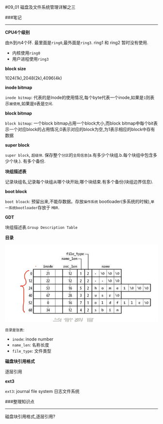 #09_01 磁盘及文件系统管理详解之三

###笔记

---

**CPU4个级别**

由`外`到`内`4个环. 最里面是`ring0`,最外面是`ring3`. ring1 和 ring2 暂时没有使用.

* 内核使用`ring0`
* 用户进程使用`ring3`

**block size**

1024(1k),2048(2k),4096(4k)

**inode bitmap**

`inode bitmap`: 代表的是Inode的使用情况,每个byte代表一个inode,如果是`1`则表示`被使用`,如果是`0`表是`空闲`.

**block bitmap**

`block bitmap`: 一个block bitmap占用一个block大小,而block bitmap中每个bit表示一个对应block的占用情况,0表示对应的block为空,为1表示相应的block中存有数据

**super block**

`super block`, `超级块`. 保存整个`分区`的`全局信息`(a.有多少个块组.b.每个块组中包含多少个块.). 有多个备份.

**块组描述表**

记录块组名,记录每个块组从哪个块开始,哪个块结束.有多个备份(块组边界信息).

**boot block**

`boot bloack`: 预留出来,不能存数据。存放`操作系统` bootloader(多系统的时候),`单一系统bootloader`存放于  `MBR`.

**GDT**

块组描述表.`Group Description Table`

**目录**

![目录](./img/09_01_1.png "目录")

`目录是张表`:

* `inode`: inode number
* `name_len`: 名称长度
* `file_type`: 文件类型

**磁盘块引用格式**

逐层引用

**ext3**

`ext3`: journal file system 日志文件系统

###整理知识点

---

磁盘块引用格式,逐层引用?